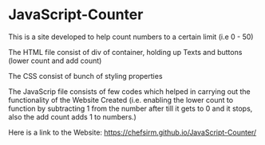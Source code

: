 # JavaScript-Counter
This is a site developed to help count numbers to a certain limit (i.e 0 - 50)

The HTML file consist of div of container, holding up Texts and buttons (lower count and add count)

The CSS consist of bunch of styling properties

The JavaScrip file consists of few codes which helped in carrying out the functionality of the Website Created 
(i.e. enabling the lower count to function by subtracting 1 from the number after till it gets to 0 and it stops, also the add count adds 1 to numbers.)

Here is a link to the Website: https://chefsirm.github.io/JavaScript-Counter/
